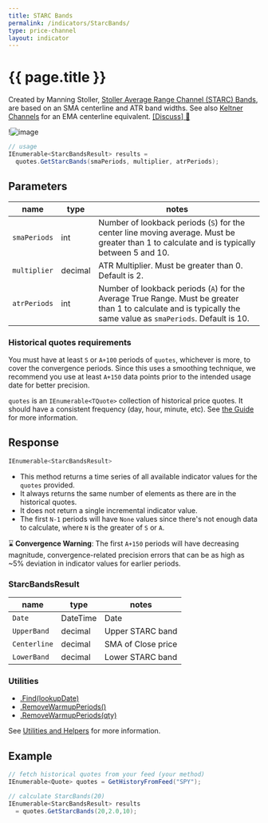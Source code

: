 ```yaml
---
title: STARC Bands
permalink: /indicators/StarcBands/
type: price-channel
layout: indicator
---
```


# {{ page.title }}

Created by Manning Stoller, [Stoller Average Range Channel (STARC) Bands](https://www.investopedia.com/terms/s/starc.asp), are based on an SMA centerline and ATR band widths.  See also [Keltner Channels](../Keltner#content) for an EMA centerline equivalent.
[[Discuss] :speech_balloon:]({{site.github.repository_url}}/discussions/292 "Community discussion about this indicator")

!![image]({{site.charturl}}/StarcBands.png)

```csharp
// usage
IEnumerable<StarcBandsResult> results =
  quotes.GetStarcBands(smaPeriods, multiplier, atrPeriods);
```

## Parameters

| name | type | notes
| -- |-- |--
| `smaPeriods` | int | Number of lookback periods (`S`) for the center line moving average.  Must be greater than 1 to calculate and is typically between 5 and 10.
| `multiplier` | decimal | ATR Multiplier. Must be greater than 0.  Default is 2.
| `atrPeriods` | int | Number of lookback periods (`A`) for the Average True Range.  Must be greater than 1 to calculate and is typically the same value as `smaPeriods`.  Default is 10.

### Historical quotes requirements

You must have at least `S` or `A+100` periods of `quotes`, whichever is more, to cover the convergence periods.  Since this uses a smoothing technique, we recommend you use at least `A+150` data points prior to the intended usage date for better precision.

`quotes` is an `IEnumerable<TQuote>` collection of historical price quotes.  It should have a consistent frequency (day, hour, minute, etc).  See [the Guide]({{site.baseurl}}/guide/#historical-quotes) for more information.

## Response

```csharp
IEnumerable<StarcBandsResult>
```

- This method returns a time series of all available indicator values for the `quotes` provided.
- It always returns the same number of elements as there are in the historical quotes.
- It does not return a single incremental indicator value.
- The first `N-1` periods will have `None` values since there's not enough data to calculate, where `N` is the greater of `S` or `A`.

:hourglass: **Convergence Warning**: The first `A+150` periods will have decreasing magnitude, convergence-related precision errors that can be as high as ~5% deviation in indicator values for earlier periods.

### StarcBandsResult

| name | type | notes
| -- |-- |--
| `Date` | DateTime | Date
| `UpperBand` | decimal | Upper STARC band
| `Centerline` | decimal | SMA of Close price
| `LowerBand` | decimal | Lower STARC band

### Utilities

- [.Find(lookupDate)]({{site.baseurl}}/utilities#find-indicator-result-by-date)
- [.RemoveWarmupPeriods()]({{site.baseurl}}/utilities#remove-warmup-periods)
- [.RemoveWarmupPeriods(qty)]({{site.baseurl}}/utilities#remove-warmup-periods)

See [Utilities and Helpers]({{site.baseurl}}/utilities#utilities-for-indicator-results) for more information.

## Example

```csharp
// fetch historical quotes from your feed (your method)
IEnumerable<Quote> quotes = GetHistoryFromFeed("SPY");

// calculate StarcBands(20)
IEnumerable<StarcBandsResult> results
  = quotes.GetStarcBands(20,2.0,10);
```
